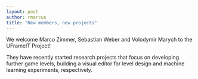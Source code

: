 ```yaml
---
layout: post
author: rmarcus
title: "New members, new projects"
---
```


We welcome Marco Zimmer, Sebastian Weber and Volodymir Marych to the UFrameIT Project!

They have recently started research projects that focus on developing further game levels, building a visual editor for level design and machine learning experiments, respectively.
